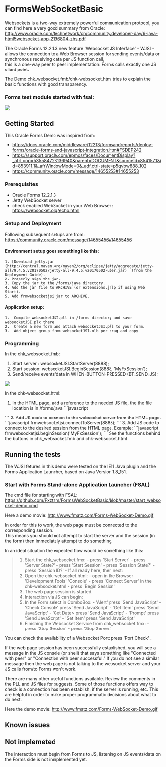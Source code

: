 # FormsWebSocketBasic

Websockets is a two-way extremely powerful communication protocol,
you can find here a very good summary from Oracle: http://www.oracle.com/technetwork/cn/community/developer-day/6-java-html5websocket-app-2196804-zhs.pdf

The Oracle Forms 12.2.1.3 new feature 'Websocket JS Interface' - WJSI - allows the connection to a Web Browser session for sending events/data or synchronous receiving data per JS function call,  
this is a one-way peer to peer implementation: Forms calls exactly one JS client point.

The Demo chk_websocket.fmb/chk-websocket.html tries to explain the basic functions with good transparency.

### Forms test module started with fsal:

<img src="http://www.fmatz.com/WS-final-13-01-_2018_11-28-47.png"/>

## Getting Started

This Oracle Forms Demo was inspired from: 
- https://docs.oracle.com/middleware/12213/formsandreports/deploy-forms/oracle-forms-and-javascript-integration.htm#FSDEP242
- https://support.oracle.com/epmos/faces/DocumentDisplay?_afrLoop=535584723136940&parent=DOCUMENT&sourceId=854157.1&id=853911.1&_afrWindowMode=0&_adf.ctrl-state=p5qvbw888_102
- https://community.oracle.com/message/14655253#14655253 

### Prerequisites

- Oracle Forms 12.2.1.3
- Jetty WebSocket server 
- check enabled WebSocket in your Web Browser : https://websocket.org/echo.html 

### Setup and Deployment

Following subsequent setups are from: https://community.oracle.com/message/14655456#14655456

#### Environment setup goes something like this:

    1. [Download jetty.jar](http://central.maven.org/maven2/org/eclipse/jetty/aggregate/jetty-all/9.4.5.v20170502/jetty-all-9.4.5.v20170502-uber.jar)  (from the Deployment Guide).
    2. Properly sign the jar.
    3. Copy the jar to the /forms/java directory.
    4. Add the jar file to ARCHIVE (or extensions.jnlp if using Web Start).
    5. Add frmwebsocketjsi.jar to ARCHIVE.

#### Application setup:

    1.  Compile websocketJSI.pll in /forms directory and save websocketJSI.plx there
    2.  Create a new form and attach websocketJSI.pll to your form.
    3.  Add object group from websocketJSI.olb per drag and copy


### Programming

In the chk_websocket.fmb:

1. Start server : websocketJSI.StartServer(8888);
2. Start session: websocketJSI.BeginSession(8888, 'MyFxSession');
3. Send/receive events/data in WHEN-BUTTON-PRESSED (BT_SEND_JS):
<img src="http://www.fmatz.com/WS-PL-13-01-_2018_13-30-06.png" />

In the chk-websocket.html:

1. In the HTML page, add a reference to the needed JS file, the the file location is in /forms/java
´´´javascript
    <script type="text/javascript" src="/forms/java/frmwebsocketjsi.js"></script>
´´´
2. Add JS code to connect to the websocket server from the HTML page.  
´´´javascript
    frmwebsocketjsi.connectToServer(8888);
´´´
3. Add JS code to connect to the desired session from the HTML page.  Example:
´´´javascript
    frmwebsocketjsi.beginSession('MyFxSession');
´´´
See the functions behind the buttons in chk_websocket.fmb and chk-websocket.html

## Running the tests

The WJSI fetures in this demo were tested on the IE11 Java plugin and the Forms Application Launcher, based on Java Version 1.8_151.

### Start with Forms Stand-alone Application Launcher (FSAL) 

The cmd file for starting with FSAL: https://github.com/Fxztam/FormsWebSocketBasic/blob/master/start_websocket-demo.cmd

Here a demo movie: http://www.fmatz.com/Forms-WebSocket-Demo.gif

In order for this to work, the web page must be connected to the corresponding session.  
This means you should not attempt to start the server and the session (in the form) then immediately attempt to do something.  

In an ideal situation the expected flow would be something like this:

>1.  Start the chk_websocket.fmx:
    - press 'Start Server'
    - press 'Server State?'
    - press 'Start Session'
    - press 'Session State?'
    - press 'Session ID?'
    - If all ready here, then next: 
>3.  Open the chk-websocket.html:
    - open in the Browser 'Development Tools' 'Console'
    - press 'Connect Server' in the chk-websocket.html
    - press 'Begin Session'
>4.  The web page session is started.
>5.  Interaction via JS can begin:
>6.  In the Form select in ComboBox:
    - 'Alert' press 'Send JavaScript'
    - 'Check Console' press 'Send JavaScript'
    - 'Get Item' press 'Send JavaScript'
    - 'Get Date> press 'Send JavaScript'
    - 'Prompt' press 'Send JavaScript'
    - 'Set Item' press 'Send JavaScript' 
>7.  Finishing the Websocket Service from chk_websocket.fmx:
    - press 'Stop Session'
    - press 'Stop Server'.

You can check the availability of a Websocket Port: press 'Port Check' .

If the web page session has been successfully established, you will see a message in the JS console (or shell) that says something like "Connected with peer" or "Connection with peer successful."  If you do not see a similar message then the web page is not talking to the websocket server and your JS calls from/to Forms won't work.

There are many other useful functions available.  Review the comments in the PLL and JS files for suggests.  Some of those functions offers way to check is a connection has been establish, if the server is running, etc.  This are helpful in order to make proper programmatic decisions about what to do next.

Here the demo movie: http://www.fmatz.com/Forms-WebSocket-Demo.gif

## Known issues

## Not implemeted

The interaction must begin from Forms to JS, listening on JS events/data on the Forms side is not inmplemented yet.
